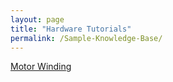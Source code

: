 ```yaml
---
layout: page
title: "Hardware Tutorials"
permalink: /Sample-Knowledge-Base/
---
```

[Motor Winding](content/MotorWindingManual.pdf)


